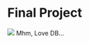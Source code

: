 # Final Project
<img src="https://media.tenor.com/Ag1n3k48Q-0AAAAM/sad-peachcat.gif">
Mhm, Love DB...
